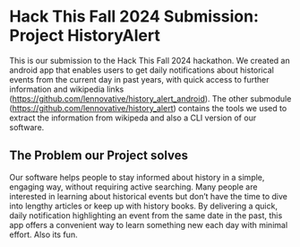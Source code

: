 # Hack This Fall 2024 Submission: Project HistoryAlert

This is our submission to the Hack This Fall 2024 hackathon.
We created an android app that enables users to get daily notifications about historical events from the current day in past years, with quick access to further information and wikipedia links (https://github.com/lennovative/history_alert_android).
The other submodule (https://github.com/lennovative/history_alert) contains the tools we used to extract the information from wikipeda and also a CLI version of our software.

## The Problem our Project solves

Our software helps people to stay informed about history in a simple, engaging way, without requiring active searching.
Many people are interested in learning about historical events but don’t have the time to dive into lengthy articles or keep up with history books.
By delivering a quick, daily notification highlighting an event from the same date in the past, this app offers a convenient way to learn something new each day with minimal effort.
Also its fun.

